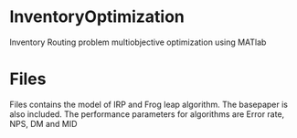 # InventoryOptimization
Inventory Routing problem multiobjective optimization using MATlab

# Files
Files contains the model of IRP and Frog leap algorithm. The basepaper is also included. The performance parameters for algorithms are Error rate, NPS, DM and MID